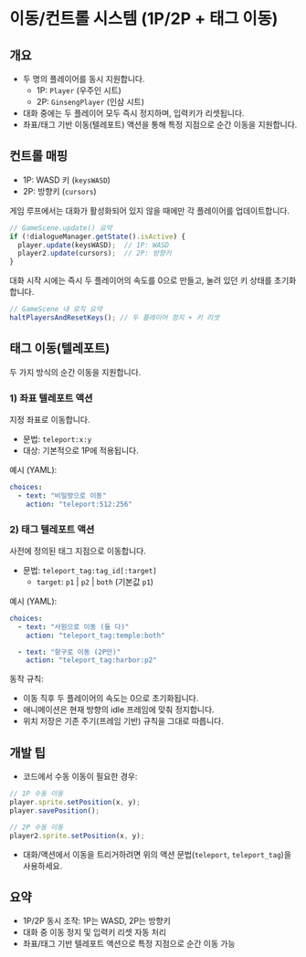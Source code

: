 # 이동/컨트롤 시스템 (1P/2P + 태그 이동)

## 개요
- 두 명의 플레이어를 동시 지원합니다.
  - 1P: `Player` (우주인 시트)
  - 2P: `GinsengPlayer` (인삼 시트)
- 대화 중에는 두 플레이어 모두 즉시 정지하며, 입력키가 리셋됩니다.
- 좌표/태그 기반 이동(텔레포트) 액션을 통해 특정 지점으로 순간 이동을 지원합니다.

## 컨트롤 매핑
- 1P: WASD 키 (`keysWASD`)
- 2P: 방향키 (`cursors`)

게임 루프에서는 대화가 활성화되어 있지 않을 때에만 각 플레이어를 업데이트합니다.

```ts
// GameScene.update() 요약
if (!dialogueManager.getState().isActive) {
  player.update(keysWASD);  // 1P: WASD
  player2.update(cursors);  // 2P: 방향키
}
```

대화 시작 시에는 즉시 두 플레이어의 속도를 0으로 만들고, 눌려 있던 키 상태를 초기화합니다.

```ts
// GameScene 내 로직 요약
haltPlayersAndResetKeys(); // 두 플레이어 정지 + 키 리셋
```

## 태그 이동(텔레포트)
두 가지 방식의 순간 이동을 지원합니다.

### 1) 좌표 텔레포트 액션
지정 좌표로 이동합니다.

- 문법: `teleport:x:y`
- 대상: 기본적으로 1P에 적용됩니다.

예시 (YAML):
```yaml
choices:
  - text: "비밀방으로 이동"
    action: "teleport:512:256"
```

### 2) 태그 텔레포트 액션
사전에 정의된 태그 지점으로 이동합니다.

- 문법: `teleport_tag:tag_id[:target]`
  - `target`: `p1` | `p2` | `both` (기본값 `p1`)

예시 (YAML):
```yaml
choices:
  - text: "사원으로 이동 (둘 다)"
    action: "teleport_tag:temple:both"

  - text: "항구로 이동 (2P만)"
    action: "teleport_tag:harbor:p2"
```

동작 규칙:
- 이동 직후 두 플레이어의 속도는 0으로 초기화됩니다.
- 애니메이션은 현재 방향의 idle 프레임에 맞춰 정지합니다.
- 위치 저장은 기존 주기(프레임 기반) 규칙을 그대로 따릅니다.

## 개발 팁
- 코드에서 수동 이동이 필요한 경우:
```ts
// 1P 수동 이동
player.sprite.setPosition(x, y);
player.savePosition();

// 2P 수동 이동
player2.sprite.setPosition(x, y);
```
- 대화/액션에서 이동을 트리거하려면 위의 액션 문법(`teleport`, `teleport_tag`)을 사용하세요.

## 요약
- 1P/2P 동시 조작: 1P는 WASD, 2P는 방향키
- 대화 중 이동 정지 및 입력키 리셋 자동 처리
- 좌표/태그 기반 텔레포트 액션으로 특정 지점으로 순간 이동 가능
